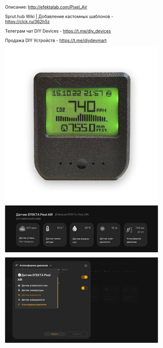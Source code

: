 Описание: http://efektalab.com/Pixel_Air

Sprut.hub Wiki | Добавление кастомных шаблонов - https://clck.ru/362h5z

Телеграм чат DIY Devices - https://t.me/diy_devices

Продажа DIY Устройств - https://t.me/diydevmart

![EFEKTA Pixel Air](https://raw.githubusercontent.com/smartboxchannel/EFEKTA_Pixel_AIR/refs/heads/main/IMAGES/EFEKTA_Pixel_AIR.jpg)

![EFEKTA Pixel Air](https://raw.githubusercontent.com/smartboxchannel/EFEKTA_Pixel_AIR/refs/heads/main/IMAGES/001.png)

![EFEKTA Pixel Air](https://raw.githubusercontent.com/smartboxchannel/EFEKTA_Pixel_AIR/refs/heads/main/IMAGES/002.png)
